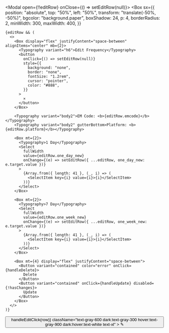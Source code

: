 <Modal open={!!editRow} onClose={() => setEditRow(null)}>
  <Box
    sx={{
      position: "absolute",
      top: "50%",
      left: "50%",
      transform: "translate(-50%, -50%)",
      bgcolor: "background.paper",
      boxShadow: 24,
      p: 4,
      borderRadius: 2,
      minWidth: 300,
      maxWidth: 400,
    }}
  >
    {editRow && (
      <>
        <Box display="flex" justifyContent="space-between" alignItems="center" mb={2}>
          <Typography variant="h6">Edit Frequency</Typography>
          <button
            onClick={() => setEditRow(null)}
            style={{
              background: "none",
              border: "none",
              fontSize: "1.2rem",
              cursor: "pointer",
              color: "#888",
            }}
          >
            ✕
          </button>
        </Box>

        <Typography variant="body2">EM Code: <b>{editRow.emcode}</b></Typography>
        <Typography variant="body2" gutterBottom>Platform: <b>{editRow.platform}</b></Typography>

        <Box mt={2}>
          <Typography>1 Day</Typography>
          <Select
            fullWidth
            value={editRow.one_day_new}
            onChange={(e) => setEditRow({ ...editRow, one_day_new: e.target.value })}
          >
            {Array.from({ length: 41 }, (_, i) => (
              <SelectItem key={i} value={i}>{i}</SelectItem>
            ))}
          </Select>
        </Box>

        <Box mt={2}>
          <Typography>7 Day</Typography>
          <Select
            fullWidth
            value={editRow.one_week_new}
            onChange={(e) => setEditRow({ ...editRow, one_week_new: e.target.value })}
          >
            {Array.from({ length: 41 }, (_, i) => (
              <SelectItem key={i} value={i}>{i}</SelectItem>
            ))}
          </Select>
        </Box>

        <Box mt={4} display="flex" justifyContent="space-between">
          <Button variant="contained" color="error" onClick={handleDelete}>
            Delete
          </Button>
          <Button variant="contained" onClick={handleUpdate} disabled={!hasChanges}>
            Update
          </Button>
        </Box>
      </>
    )}
  </Box>
</Modal>




<td className="px-4 py-2">
  <button
    onClick={() => handleEditClick(row)}
    className="text-gray-600 dark:text-gray-300 hover:text-gray-900 dark:hover:text-white text-xl"
  >
    ✎
  </button>
</td>
